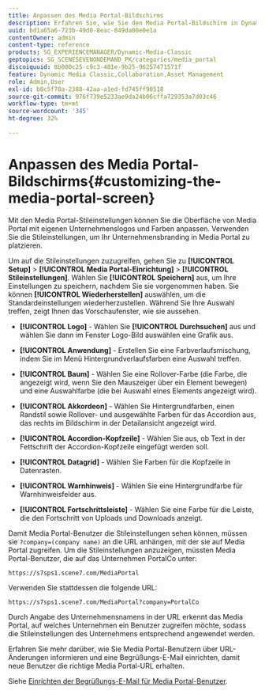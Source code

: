 ```yaml
---
title: Anpassen des Media Portal-Bildschirms
description: Erfahren Sie, wie Sie den Media Portal-Bildschirm in Dynamic Media Classic anpassen.
uuid: bd1a65a6-723b-49d0-8eac-849da00e0e1a
contentOwner: admin
content-type: reference
products: SG_EXPERIENCEMANAGER/Dynamic-Media-Classic
geptopics: SG_SCENESEVENONDEMAND_PK/categories/media_portal
discoiquuid: 8b000c25-c9c3-481e-9b25-96257471571f
feature: Dynamic Media Classic,Collaboration,Asset Management
role: Admin,User
exl-id: b0c5f70a-2388-42aa-a1ed-fd745ff90518
source-git-commit: 976f739e5233ae9da24b06cffa729353a7d03c46
workflow-type: tm+mt
source-wordcount: '345'
ht-degree: 32%

---
```


# Anpassen des Media Portal-Bildschirms{#customizing-the-media-portal-screen}

Mit den Media Portal-Stileinstellungen können Sie die Oberfläche von Media Portal mit eigenen Unternehmenslogos und Farben anpassen. Verwenden Sie die Stileinstellungen, um Ihr Unternehmensbranding in Media Portal zu platzieren.

Um auf die Stileinstellungen zuzugreifen, gehen Sie zu **[!UICONTROL Setup]** > **[!UICONTROL Media Portal-Einrichtung]** > **[!UICONTROL Stileinstellungen]**. Wählen Sie **[!UICONTROL Speichern]** aus, um Ihre Einstellungen zu speichern, nachdem Sie sie vorgenommen haben. Sie können **[!UICONTROL Wiederherstellen]** auswählen, um die Standardeinstellungen wiederherzustellen. Während Sie Ihre Auswahl treffen, zeigt Ihnen das Vorschaufenster, wie sie aussehen.

* **[!UICONTROL Logo]**  - Wählen Sie  **[!UICONTROL Durchsuchen]** aus und wählen Sie dann im Fenster Logo-Bild auswählen eine Grafik aus.

* **[!UICONTROL Anwendung]**  - Erstellen Sie eine Farbverlaufsmischung, indem Sie im Menü Hintergrundverlaufsfarben eine Auswahl treffen.

* **[!UICONTROL Baum]**  - Wählen Sie eine Rollover-Farbe (die Farbe, die angezeigt wird, wenn Sie den Mauszeiger über ein Element bewegen) und eine Auswahlfarbe (die bei Auswahl eines Elements angezeigt wird).

* **[!UICONTROL Akkordeon]**  - Wählen Sie Hintergrundfarben, einen Randstil sowie Rollover- und ausgewählte Farben für das Accordion aus, das rechts im Bildschirm in der Detailansicht angezeigt wird.

* **[!UICONTROL Accordion-Kopfzeile]**  - Wählen Sie aus, ob Text in der Fettschrift der Accordion-Kopfzeile eingefügt werden soll.

* **[!UICONTROL Datagrid]**  - Wählen Sie Farben für die Kopfzeile in Datenrasten.

* **[!UICONTROL Warnhinweis]**  - Wählen Sie eine Hintergrundfarbe für Warnhinweisfelder aus.

* **[!UICONTROL Fortschrittsleiste]**  - Wählen Sie eine Farbe für die Leiste, die den Fortschritt von Uploads und Downloads anzeigt.

Damit Media Portal-Benutzer die Stileinstellungen sehen können, müssen sie `?company=(company name)` an die URL anhängen, mit der sie auf Media Portal zugreifen. Um die Stileinstellungen anzuzeigen, müssten Media Portal-Benutzer, die auf das Unternehmen PortalCo unter:

`https://s7sps1.scene7.com/MediaPortal`

Verwenden Sie stattdessen die folgende URL:

`https://s7sps1.scene7.com/MediaPortal?company=PortalCo`

Durch Angabe des Unternehmensnamens in der URL erkennt das Media Portal, auf welches Unternehmen ein Benutzer zugreifen möchte, sodass die Stileinstellungen des Unternehmens entsprechend angewendet werden.

Erfahren Sie mehr darüber, wie Sie Media Portal-Benutzern über URL-Änderungen informieren und eine Begrüßungs-E-Mail einrichten, damit neue Benutzer die richtige Media Portal-URL erhalten.

Siehe [Einrichten der Begrüßungs-E-Mail für Media Portal-Benutzer](adding-media-portal-users.md#setting_up_the_welcome_e_mail_message_for_media_portal_users).
